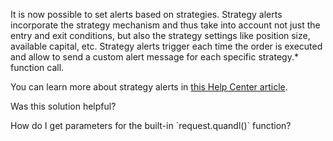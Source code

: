 It is now possible to set alerts based on strategies. Strategy alerts incorporate the strategy mechanism and thus take into account not just the entry and exit conditions, but also the strategy settings like position size, available capital, etc. Strategy alerts trigger each time the order is executed and allow to send a custom alert message for each specific strategy.\* function call. 

You can learn more about strategy alerts in [this Help Center article](https://www.tradingview.com/chart/?solution=43000481368).

Was this solution helpful?

How do I get parameters for the built-in \`request.quandl()\` function?
